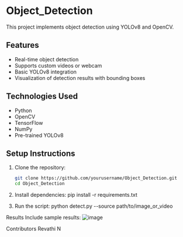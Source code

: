 # Object_Detection
This project implements object detection using YOLOv8 and OpenCV.

## Features
- Real-time object detection
- Supports custom videos or webcam
- Basic YOLOv8 integration
- Visualization of detection results with bounding boxes

## Technologies Used
- Python
- OpenCV
- TensorFlow
- NumPy
- Pre-trained YOLOv8

## Setup Instructions
1. Clone the repository:
   ```bash
   git clone https://github.com/yourusername/Object_Detection.git
   cd Object_Detection

2. Install dependencies:
pip install -r requirements.txt

3. Run the script:
python detect.py --source path/to/image_or_video

Results
Include sample results: ![image](https://github.com/user-attachments/assets/5e1e9615-af6b-42ca-ba72-5e8ab9581102)


Contributors
Revathi N
